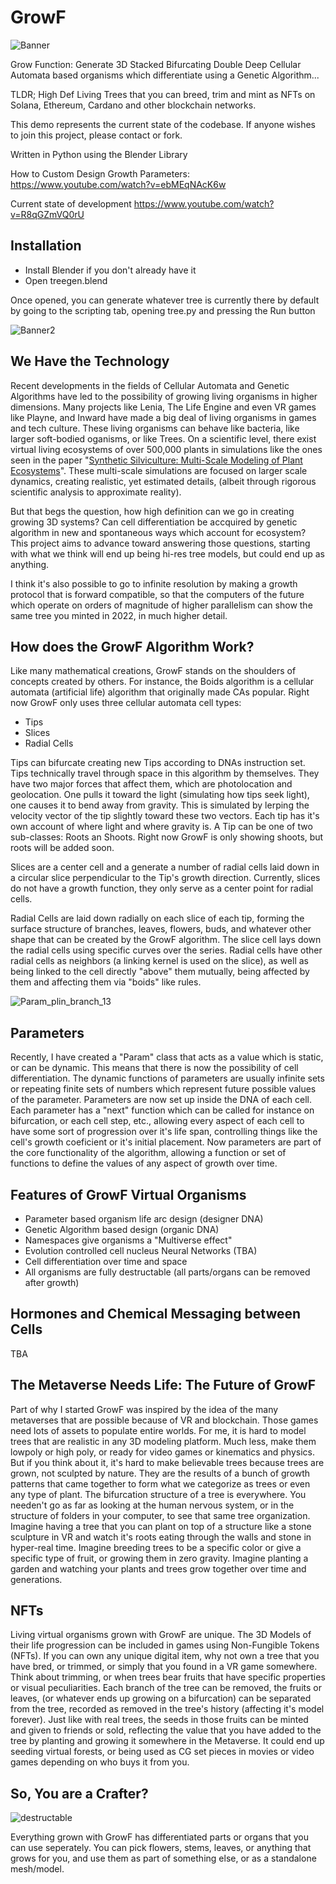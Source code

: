 # GrowF
![Banner](https://user-images.githubusercontent.com/1012779/144693909-a46458a3-2b72-4e3c-84ed-038187e7eac6.png)

Grow Function: Generate 3D Stacked Bifurcating Double Deep Cellular Automata based organisms which differentiate using a Genetic Algorithm... 

TLDR; High Def Living Trees that you can breed, trim and mint as NFTs on Solana, Ethereum, Cardano and other blockchain networks.

This demo represents the current state of the codebase.  If anyone wishes to join this project, please contact or fork.

Written in Python using the Blender Library

How to Custom Design Growth Parameters: https://www.youtube.com/watch?v=ebMEqNAcK6w

Current state of development https://www.youtube.com/watch?v=R8qGZmVQ0rU

## Installation
* Install Blender if you don't already have it
* Open treegen.blend

Once opened, you can generate whatever tree is currently there by default by going to the scripting tab, opening tree.py and pressing the Run button

![Banner2](https://user-images.githubusercontent.com/1012779/144967405-9696e42b-45a9-45ac-90e8-0b153df6ccc4.png)

## We Have the Technology

Recent developments in the fields of Cellular Automata and Genetic Algorithms have led to the possibility of growing living organisms in higher dimensions.  Many projects like Lenia, The Life Engine and even VR games like Playne, and Inward have made a big deal of living organisms in games and tech culture.  These living organisms can behave like bacteria, like larger soft-bodied oganisms, or like Trees.  On a scientific level, there exist virtual living ecosystems of over 500,000 plants in simulations like the ones seen in the paper "[Synthetic Silviculture: Multi-Scale Modeling of Plant Ecosystems](https://storage.googleapis.com/pirk.io/projects/synthetic_silviculture/index.html)". These multi-scale simulations are focused on larger scale dynamics, creating realistic, yet estimated details, (albeit through rigorous scientific analysis to approximate reality). 

But that begs the question, how high definition can we go in creating growing 3D systems?  Can cell differentiation be accquired by genetic algorithm in new and spontaneous ways which account for ecosystem? This project aims to advance toward answering those questions, starting with what we think will end up being hi-res tree models, but could end up as anything.

I think it's also possible to go to infinite resolution by making a growth protocol that is forward compatible, so that the computers of the future which operate on orders of magnitude of higher parallelism can show the same tree you minted in 2022, in much higher detail.

## How does the GrowF Algorithm Work?

Like many mathematical creations, GrowF stands on the shoulders of concepts created by others.  For instance, the Boids algorithm is a cellular automata (artificial life) algorithm that originally made CAs popular.  Right now GrowF only uses three cellular automata cell types:

* Tips
* Slices
* Radial Cells

Tips can bifurcate creating new Tips according to DNAs instruction set.  Tips technically travel through space in this algorithm by themselves.  They have two major forces that affect them, which are photolocation and geolocation.  One pulls it toward the light (simulating how tips seek light), one causes it to bend away from gravity.  This is simulated by lerping the velocity vector of the tip slightly toward these two vectors.  Each tip has it's own account of where light and where gravity is.  A Tip can be one of two sub-classes: Roots an Shoots.  Right now GrowF is only showing shoots, but roots will be added soon.  

Slices are a center cell and a generate a number of radial cells laid down in a circular slice perpendicular to the Tip's growth direction.  Currently, slices do not have a growth function, they only serve as a center point for radial cells.

Radial Cells are laid down radially on each slice of each tip, forming the surface structure of branches, leaves, flowers, buds, and whatever other shape that can be created by the GrowF algorithm. The slice cell lays down the radial cells using specific curves over the series.  Radial cells have other radial cells as neighbors (a linking kernel is used on the slice), as well as being linked to the cell directly "above" them mutually, being affected by them and affecting them via "boids" like rules.

![Param_plin_branch_13](https://user-images.githubusercontent.com/1012779/145695569-194ff996-34f2-44dc-8eee-79568c1db41e.png)

## Parameters

Recently, I have created a "Param" class that acts as a value which is static, or can be dynamic.  This means that there is now the possibility of cell differentiation. The dynamic functions of parameters are usually infinite sets or repeating finite sets of numbers which represent future possible values of the parameter.  Parameters are now set up inside the DNA of each cell.  Each parameter has a "next" function which can be called for instance on bifurcation, or each cell step, etc., allowing every aspect of each cell to have some sort of progression over it's life span, controlling things like the cell's growth coeficient or it's initial placement.  Now parameters are part of the core functionality of the algorithm, allowing a function or set of functions to define the values of any aspect of growth over time.

## Features of GrowF Virtual Organisms

* Parameter based organism life arc design (designer DNA)
* Genetic Algorithm based design (organic DNA)
* Namespaces give organisms a "Multiverse effect"
* Evolution controlled cell nucleus Neural Networks (TBA)
* Cell differentiation over time and space
* All organisms are fully destructable (all parts/organs can be removed after growth)

## Hormones and Chemical Messaging between Cells

TBA

## The Metaverse Needs Life: The Future of GrowF

Part of why I started GrowF was inspired by the idea of the many metaverses that are possible because of VR and blockchain.  Those games need lots of assets to populate entire worlds.  For me, it is hard to model trees that are realistic in any 3D modeling platform.  Much less, make them lowpoly or high poly, or ready for video games or kinematics and physics. But if you think about it, it's hard to make believable trees because trees are grown, not sculpted by nature. They are the results of a bunch of growth patterns that came together to form what we categorize as trees or even any type of plant.  The bifurcation structure of a tree is everywhere.  You needen't go as far as looking at the human nervous system, or in the structure of folders in your computer, to see that same tree organization.  Imagine having a tree that you can plant on top of a structure like a stone sculpture in VR and watch it's roots eating through the walls and stone in hyper-real time.  Imagine breeding trees to be a specific color or give a specific type of fruit, or growing them in zero gravity.  Imagine planting a garden and watching your plants and trees grow together over time and generations.

## NFTs

Living virtual organisms grown with GrowF are unique.  The 3D Models of their life progression can be included in games using Non-Fungible Tokens (NFTs).  If you can own any unique digital item, why not own a tree that you have bred, or trimmed, or simply that you found in a VR game somewhere.  Think about trimming, or when trees bear fruits that have specific properties or visual peculiarities.  Each branch of the tree can be removed, the fruits or leaves, (or whatever ends up growing on a bifurcation) can be separated from the tree, recorded as removed in the tree's history (affecting it's model forever).  Just like with real trees, the seeds in those fruits can be minted and given to friends or sold, reflecting the value that you have added to the tree by planting and growing it somewhere in the Metaverse.  It could end up seeding virtual forests, or being used as CG set pieces in movies or video games depending on who buys it from you.

## So, You are a Crafter?

![destructable](https://user-images.githubusercontent.com/1012779/146231113-7a7ecd6a-49ef-4843-8180-a4dd39cd13a2.png)

Everything grown with GrowF has differentiated parts or organs that you can use seperately.  You can pick flowers, stems, leaves, or anything that grows for you, and use them as part of something else, or as a standalone mesh/model.
